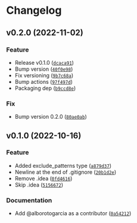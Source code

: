 # Changelog

<!--next-version-placeholder-->

## v0.2.0 (2022-11-02)
### Feature
* Release v0.1.0 ([`dcaca91`](https://github.com/alborotogarcia/pysampleboro/commit/dcaca917fc74b97691b5238ee2cf1a07ddaa315c))
* Bump version ([`40f0e98`](https://github.com/alborotogarcia/pysampleboro/commit/40f0e98055ebd2727fad70a43572a0e4852c6260))
* Fix versioning ([`9b7c68a`](https://github.com/alborotogarcia/pysampleboro/commit/9b7c68a5f26b9d5a04a355f5e63dc53d3ed5b172))
* Bump actions ([`97f497d`](https://github.com/alborotogarcia/pysampleboro/commit/97f497dc6f50826134def255e42dac21cd4484b8))
* Packaging dep ([`b9ccd8e`](https://github.com/alborotogarcia/pysampleboro/commit/b9ccd8ec86dbeafd190238e1a8b2b23149c9a689))

### Fix
* Bump version 0.2.0 ([`80ae0ab`](https://github.com/alborotogarcia/pysampleboro/commit/80ae0abda46a087c248fd585af733b368f6a9642))

## v0.1.0 (2022-10-16)
### Feature
* Added exclude_patterns type ([`a879d37`](https://github.com/alborotogarcia/pysampleboro/commit/a879d371c0d54cc8ff803292981dd2cc51fbb720))
* Newline at the end of .gitignore ([`20b1d2e`](https://github.com/alborotogarcia/pysampleboro/commit/20b1d2ed43a632371e576ab7f14f8f3bf213f9b2))
* Remove .idea ([`0fd4616`](https://github.com/alborotogarcia/pysampleboro/commit/0fd46165563d6d319348a48d0b0d30fcedb04b3a))
* Skip .idea ([`5156672`](https://github.com/alborotogarcia/pysampleboro/commit/5156672a56a92b1355079fd341f3900d2098ec9f))

### Documentation
* Add @alborotogarcia as a contributor ([`0a54212`](https://github.com/alborotogarcia/pysampleboro/commit/0a54212b2dfe4957d84ad8e8be5ccec5312671cc))
